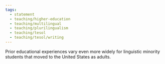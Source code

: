 ```yaml
---
tags:
  - statement
  - teaching/higher-education
  - teaching/multilingual
  - teaching/plurilingualism
  - teaching/tesol
  - teaching/tesol/writing
---
```

Prior educational experiences vary even more widely for linguistic minority students that moved to the United States as adults.